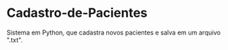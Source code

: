 # Cadastro-de-Pacientes
Sistema em Python, que cadastra novos pacientes e salva em um arquivo ".txt".
